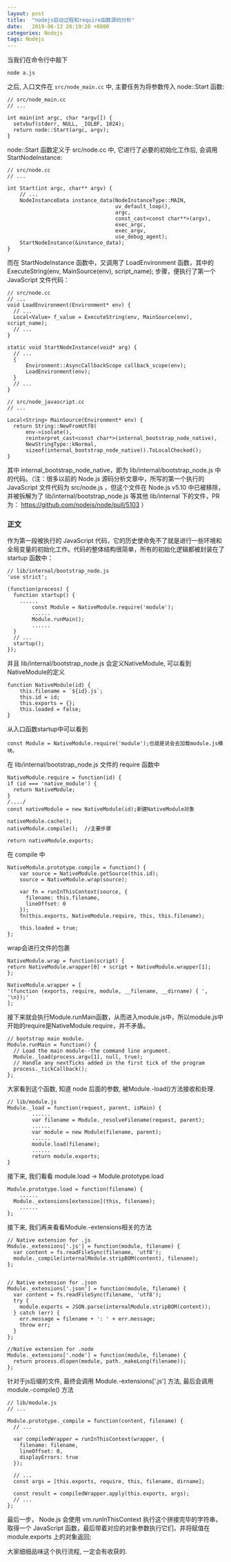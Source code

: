 ```yaml
---
layout: post
title:  "nodejs启动过程和require函数源码分析"
date:   2019-06-12 20:19:20 +0800
categories: Nodejs
tags: Nodejs
---
```


当我们在命令行中敲下

```nodejs
node a.js
```

之后, 入口文件在 `src/node_main.cc` 中, 主要任务为将参数传入 node::Start 函数:

```nodejs
// src/node_main.cc
// ...

int main(int argc, char *argv[]) {
  setvbuf(stderr, NULL, _IOLBF, 1024);
  return node::Start(argc, argv);
}
```

node::Start 函数定义于 src/node.cc 中, 它进行了必要的初始化工作后, 会调用 StartNodeInstance:

```nodejs
// src/node.cc
// ...

int Start(int argc, char** argv) {
    // ...
    NodeInstanceData instance_data(NodeInstanceType::MAIN,
                                   uv_default_loop(),
                                   argc,
                                   const_cast<const char**>(argv),
                                   exec_argc,
                                   exec_argv,
                                   use_debug_agent);
    StartNodeInstance(&instance_data);
}
```

而在 StartNodeInstance 函数中，又调用了 LoadEnvironment 函数，其中的 ExecuteString(env, MainSource(env), script_name); 步骤，便执行了第一个 JavaScript 文件代码：

```nodejs
// src/node.cc
// ...
void LoadEnvironment(Environment* env) { 
  // ...
  Local<Value> f_value = ExecuteString(env, MainSource(env), script_name);
  // ...
}

static void StartNodeInstance(void* arg) {
  // ...
  {
      Environment::AsyncCallbackScope callback_scope(env);
      LoadEnvironment(env);
  }
  // ...
}

// src/node_javascript.cc
// ...

Local<String> MainSource(Environment* env) {
  return String::NewFromUtf8(
      env->isolate(),
      reinterpret_cast<const char*>(internal_bootstrap_node_native),
      NewStringType::kNormal,
      sizeof(internal_bootstrap_node_native)).ToLocalChecked();
}
```

其中 internal_bootstrap_node_native，即为 lib/internal/bootstrap_node.js 中的代码。（注：很多以前的 Node.js 源码分析文章中，所写的第一个执行的 JavaScript 文件代码为 src/node.js ，但这个文件在 Node.js v5.10 中已被移除，并被拆解为了 lib/internal/bootstrap_node.js 等其他 lib/internal 下的文件，PR 为： https://github.com/nodejs/node/pull/5103 ）

### 正文

作为第一段被执行的 JavaScript 代码，它的历史使命免不了就是进行一些环境和全局变量的初始化工作。代码的整体结构很简单，所有的初始化逻辑都被封装在了 startup 函数中：

```nodejs
// lib/internal/bootstrap_node.js
'use strict';

(function(process) {
  function startup() {
    ......
		const Module = NativeModule.require('module');
		......
		Module.runMain();
		......
  }
  // ...
  startup();
});
```

并且 lib/internal/bootstrap_node.js 会定义NativeModule, 可以看到NativeModule的定义

```nodejs
function NativeModule(id) {
	this.filename = `${id}.js`;
	this.id = id;
	this.exports = {};
	this.loaded = false;
}
```

从入口函数startup中可以看到

```nodejs
const Module = NativeModule.require('module');也就是说会去加载module.js模块。
```

在 lib/internal/bootstrap_node.js 文件的 require 函数中

```nodejs
NativeModule.require = function(id) {
if (id === 'native_module') {
  return NativeModule;
}
/..../
const nativeModule = new NativeModule(id);新建NativeModule对象

nativeModule.cache();
nativeModule.compile();  //主要步骤

return nativeModule.exports;
```

在 compile 中

```nodejs
NativeModule.prototype.compile = function() {
    var source = NativeModule.getSource(this.id);
    source = NativeModule.wrap(source);

    var fn = runInThisContext(source, {
      filename: this.filename,
      lineOffset: 0
    });
    fn(this.exports, NativeModule.require, this, this.filename);

    this.loaded = true;
};
```

wrap会进行文件的包裹

```nodejs
NativeModule.wrap = function(script) {
return NativeModule.wrapper[0] + script + NativeModule.wrapper[1];
};

NativeModule.wrapper = [
'(function (exports, require, module, __filename, __dirname) { ',
'\n});'
];
```

接下来就会执行Module.runMain函数，从而进入module.js中，所以module.js中开始的require是NativeModule.require，并不矛盾。

```nodejs
// bootstrap main module.
Module.runMain = function() {
  // Load the main module--the command line argument.
  Module._load(process.argv[1], null, true);
  // Handle any nextTicks added in the first tick of the program
  process._tickCallback();
};
```

大家看到这个函数, 知道 node 后面的参数, 被Module.-load()方法接收和处理.

```nodejs
// lib/module.js
Module._load = function(request, parent, isMain) {
		......
		var filename = Module._resolveFilename(request, parent);
		......
		var module = new Module(filename, parent);
		......
		module.load(filename);
		......
		return module.exports;		
}
```

接下来, 我们看看 module.load -> Module.prototype.load

```nodejs
Module.prototype.load = function(filename) {
	......
  Module._extensions[extension](this, filename);
	......
};
```

接下来, 我们再来看看Module.-extensions相关的方法

```nodejs
// Native extension for .js
Module._extensions['.js'] = function(module, filename) {
  var content = fs.readFileSync(filename, 'utf8');
  module._compile(internalModule.stripBOM(content), filename);
};


// Native extension for .json
Module._extensions['.json'] = function(module, filename) {
  var content = fs.readFileSync(filename, 'utf8');
  try {
    module.exports = JSON.parse(internalModule.stripBOM(content));
  } catch (err) {
    err.message = filename + ': ' + err.message;
    throw err;
  }
};

//Native extension for .node
Module._extensions['.node'] = function(module, filename) {
  return process.dlopen(module, path._makeLong(filename));
};
```

针对于js后缀的文件, 最终会调用 Module.-extensions['.js'] 方法, 最后会调用 module.-compile() 方法

```nodejs
// lib/module.js
// ...

Module.prototype._compile = function(content, filename) {
  // ...

  var compiledWrapper = runInThisContext(wrapper, {
    filename: filename,
    lineOffset: 0,
    displayErrors: true
  });

  // ...
  const args = [this.exports, require, this, filename, dirname];

  const result = compiledWrapper.apply(this.exports, args);
  // ...
};
```

最后一步， Node.js 会使用 vm.runInThisContext 执行这个拼接完毕的字符串，取得一个 JavaScript 函数，最后带着对应的对象参数执行它们，并将赋值在 module.exports 上的对象返回;

大家细细品味这个执行流程, 一定会有收获的.
